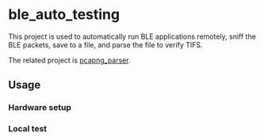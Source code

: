 # ble_auto_testing

This project is used to automatically run BLE applications remotely, sniff the BLE packets, save to a file, and parse the file to verify TIFS.  

The related project is [pcapng_parser](https://github.com/yc-adi/pcapng_parser).

## Usage
### Hardware setup 

### Local test


